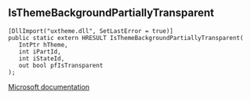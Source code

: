 ## IsThemeBackgroundPartiallyTransparent

```
[DllImport("uxtheme.dll", SetLastError = true)]
public static extern HRESULT IsThemeBackgroundPartiallyTransparent(
   IntPtr hTheme,
   int iPartId,
   int iStateId,
   out bool pfIsTransparent
);
```

[Microsoft documentation](https://docs.microsoft.com/en-us/windows/win32/api/uxtheme/nf-uxtheme-isthemebackgroundpartiallytransparent)
